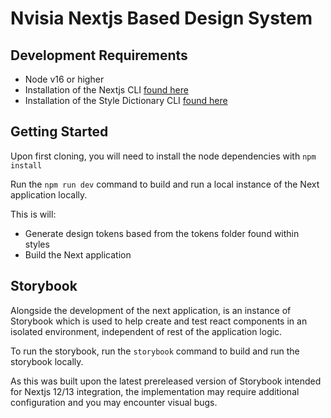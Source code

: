 # Nvisia Nextjs Based Design System

## Development Requirements

- Node v16 or higher
- Installation of the Nextjs CLI [found here](https://nextjs.org/docs/api-reference/cli)
- Installation of the Style Dictionary CLI [found here](https://amzn.github.io/style-dictionary/#/using_the_cli)

## Getting Started

Upon first cloning, you will need to install the node dependencies with `npm install`

Run the `npm run dev` command to build and run a local instance of the Next application locally.

This is will:

- Generate design tokens based from the tokens folder found within styles
- Build the Next application

## Storybook

Alongside the development of the next application, is an instance of Storybook which is used to help create and test react components in an isolated environment, independent of rest of the application logic.

To run the storybook, run the `storybook` command to build and run the storybook locally.

As this was built upon the latest prereleased version of Storybook intended for Nextjs 12/13 integration, the implementation may require additional configuration and you may encounter visual bugs.
